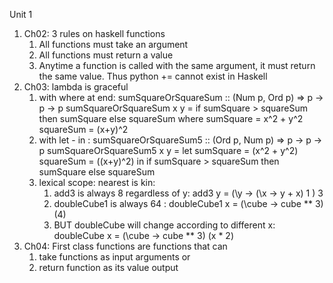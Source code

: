 Unit 1
1. Ch02: 3 rules on haskell functions
   1. All functions must take an argument
   2. All functions must return a value
   3. Anytime a function is called with the same argument, it must return the same value. Thus python += cannot exist in Haskell
2. Ch03: lambda is graceful
   1. with where at end: sumSquareOrSquareSum :: (Num p, Ord p) => p -> p -> p
                         sumSquareOrSquareSum x y = if sumSquare > squareSum
                                                      then sumSquare
                                                      else squareSum
                                       where sumSquare = x^2 + y^2
                                             squareSum = (x+y)^2
   2. with let - in : sumSquareOrSquareSum5 :: (Ord p, Num p) => p -> p -> p
                      sumSquareOrSquareSum5 x y = let sumSquare = (x^2 + y^2)
                                                      squareSum = ((x+y)^2)
                                                   in
                                                      if sumSquare > squareSum
                                                         then sumSquare
                                                      else squareSum
   3. lexical scope: nearest is kin:
      1. add3 is always 8 regardless of y: add3 y = (\y ->
                                                      (\x -> y + x) 1 ) 3
      2. doubleCube1 is always 64 : doubleCube1 x = (\cube -> cube ** 3) (4)
      3. BUT doubleCube will change according to different x: doubleCube x = (\cube -> cube ** 3) (x * 2)
3. Ch04: First class functions are functions that can
   1. take functions as input arguments or
   2. return function as its value output